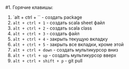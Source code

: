 #1. Горячие клавишы:
1. `alt + ctrl + `` - создать package
2. `alt + ctrl + 1` - создать scala sheet файл
3. `alt + ctrl + 2` - создать scala class
4. `alt + ctrl + 3` - создать файл
6. `alt + ctrl + 4` - закрыть текущую вкладку
7. `alt + ctrl + 5` - закрыть все вкладки, кроме этой
8. `alt + ctrl + down` - создать мультикурсор вниз
9. `alt + ctrl + up` - создать мультикурсор вверх
10. `alt + ctrl + shift + p` - git pull
